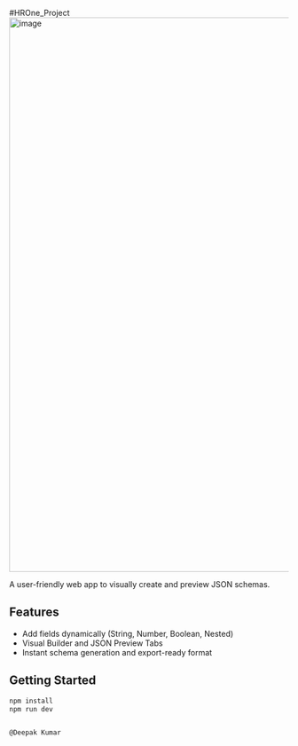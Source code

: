 #HROne_Project
<img width="1919" height="1000" alt="image" src="https://github.com/user-attachments/assets/30120239-0b88-4202-b7fd-160beb37ba9d" />





A user-friendly web app to visually create and preview JSON schemas.



## Features

-  Add fields dynamically (String, Number, Boolean, Nested)
-  Visual Builder and JSON Preview Tabs
-  Instant schema generation and export-ready format

## Getting Started

```bash
npm install
npm run dev


@Deepak Kumar
